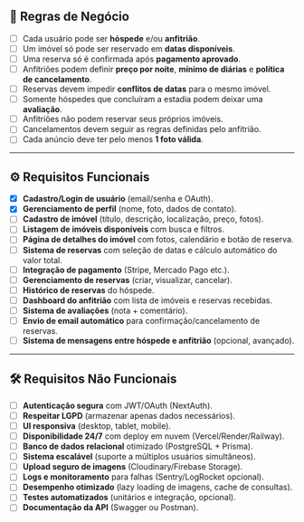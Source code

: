 ## 📖 **Regras de Negócio**

* [ ] Cada usuário pode ser **hóspede** e/ou **anfitrião**.
* [ ] Um imóvel só pode ser reservado em **datas disponíveis**.
* [ ] Uma reserva só é confirmada após **pagamento aprovado**.
* [ ] Anfitriões podem definir **preço por noite**, **mínimo de diárias** e **política de cancelamento**.
* [ ] Reservas devem impedir **conflitos de datas** para o mesmo imóvel.
* [ ] Somente hóspedes que concluíram a estadia podem deixar uma **avaliação**.
* [ ] Anfitriões não podem reservar seus próprios imóveis.
* [ ] Cancelamentos devem seguir as regras definidas pelo anfitrião.
* [ ] Cada anúncio deve ter pelo menos **1 foto válida**.

---

## ⚙️ **Requisitos Funcionais**

* [x] **Cadastro/Login de usuário** (email/senha e OAuth).
* [x] **Gerenciamento de perfil** (nome, foto, dados de contato).
* [ ] **Cadastro de imóvel** (título, descrição, localização, preço, fotos).
* [ ] **Listagem de imóveis disponíveis** com busca e filtros.
* [ ] **Página de detalhes do imóvel** com fotos, calendário e botão de reserva.
* [ ] **Sistema de reservas** com seleção de datas e cálculo automático do valor total.
* [ ] **Integração de pagamento** (Stripe, Mercado Pago etc.).
* [ ] **Gerenciamento de reservas** (criar, visualizar, cancelar).
* [ ] **Histórico de reservas** do hóspede.
* [ ] **Dashboard do anfitrião** com lista de imóveis e reservas recebidas.
* [ ] **Sistema de avaliações** (nota + comentário).
* [ ] **Envio de email automático** para confirmação/cancelamento de reservas.
* [ ] **Sistema de mensagens entre hóspede e anfitrião** (opcional, avançado).

---

## 🛠️ **Requisitos Não Funcionais**

* [ ] **Autenticação segura** com JWT/OAuth (NextAuth).
* [ ] **Respeitar LGPD** (armazenar apenas dados necessários).
* [ ] **UI responsiva** (desktop, tablet, mobile).
* [ ] **Disponibilidade 24/7** com deploy em nuvem (Vercel/Render/Railway).
* [ ] **Banco de dados relacional** otimizado (PostgreSQL + Prisma).
* [ ] **Sistema escalável** (suporte a múltiplos usuários simultâneos).
* [ ] **Upload seguro de imagens** (Cloudinary/Firebase Storage).
* [ ] **Logs e monitoramento** para falhas (Sentry/LogRocket opcional).
* [ ] **Desempenho otimizado** (lazy loading de imagens, cache de consultas).
* [ ] **Testes automatizados** (unitários e integração, opcional).
* [ ] **Documentação da API** (Swagger ou Postman).
